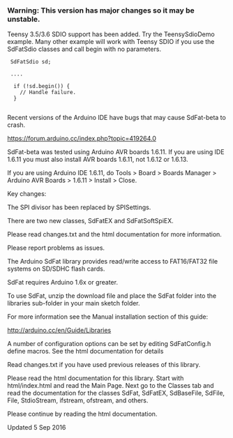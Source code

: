 ### Warning: This version has major changes so it may be unstable.

Teensy 3.5/3.6 SDIO support has been added.  Try the TeensySdioDemo example.
Many other example will work with Teensy SDIO if you use the SdFatSdio classes
and call begin with no parameters.

```
 SdFatSdio sd;
 
 ....
 
  if (!sd.begin()) {
    // Handle failure.
  }
 
```

Recent versions of the Arduino IDE have bugs that may cause SdFat-beta to crash.

https://forum.arduino.cc/index.php?topic=419264.0

SdFat-beta was tested using Arduino AVR boards 1.6.11. 
If you are using IDE 1.6.11 you must also install AVR boards 1.6.11, not
1.6.12 or 1.6.13.

If you are using Arduino IDE 1.6.11, do Tools > Board > Boards Manager > Arduino AVR Boards > 1.6.11 > Install > Close.

Key changes:

The SPI divisor has been replaced by SPISettings.

There are two new classes, SdFatEX and SdFatSoftSpiEX.

Please read changes.txt and the html documentation for more information.

Please report problems as issues.

The Arduino SdFat library provides read/write access to FAT16/FAT32
file systems on SD/SDHC flash cards.

SdFat requires Arduino 1.6x or greater.

To use SdFat, unzip the download file and place the SdFat folder
into the libraries sub-folder in your main sketch folder.

For more information see the Manual installation section of this guide:

http://arduino.cc/en/Guide/Libraries 

A number of configuration options can be set by editing SdFatConfig.h
define macros.  See the html documentation for details

Read changes.txt if you have used previous releases of this library.

Please read the html documentation for this library.  Start with
html/index.html and read the Main Page.  Next go to the Classes tab and
read the documentation for the classes SdFat, SdFatEX, SdBaseFile,
SdFile, File, StdioStream, ifstream, ofstream, and others.
 
Please continue by reading the html documentation.

Updated 5 Sep 2016
